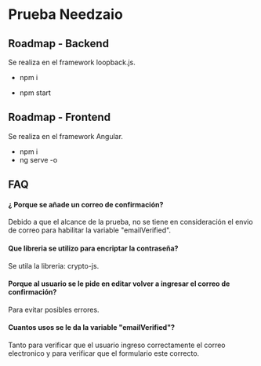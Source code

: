 
# Prueba Needzaio

## Roadmap - Backend
Se realiza en el framework loopback.js.

- npm i

- npm start

## Roadmap - Frontend
Se realiza en el framework Angular.

- npm i
- ng serve -o
    
## FAQ

#### ¿ Porque se añade un correo de confirmación?

Debido a que el alcance de la prueba, no se tiene en consideración el envio de correo para habilitar la variable "emailVerified".

#### Que libreria se utilizo para encriptar la contraseña?

Se utila la libreria: crypto-js.

#### Porque al usuario se le pide en editar volver a ingresar el correo de confirmación?

Para evitar posibles errores.

#### Cuantos usos se le da la variable "emailVerified"?

Tanto para verificar que el usuario ingreso correctamente el correo electronico y para verificar que el formulario este correcto.



